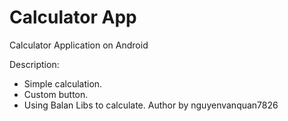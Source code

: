# Calculator App
Calculator Application on Android

Description: 
+ Simple calculation.
+ Custom button.
+ Using Balan Libs to calculate. Author by nguyenvanquan7826

